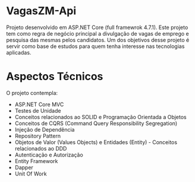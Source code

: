 # VagasZM-Api
Projeto desenvolvido em ASP.NET Core (full framewrok 4.7.1). Este projeto tem como regra de negócio principal a divulgação de vagas de emprego e pesquisa das mesmas pelos candidatos. Um dos objetivos desse projeto é servir como base de estudos para quem tenha interesse nas tecnologias aplicadas.

# Aspectos Técnicos
O projeto contempla:

- ASP.NET Core MVC
- Testes de Unidade
- Conceitos relacionados ao SOLID e Programação Orientada a Objetos
- Conceitos de CQRS (Command Query Responsibility Segregation)
- Injeção de Dependência
- Repository Pattern
- Objetos de Valor (Values Objects) e Entidades (Entity) - Conceitos relacionados ao DDD
- Autenticação e Autorização
- Entity Framework
- Dapper
- Unit Of Work
